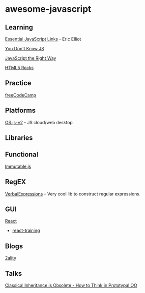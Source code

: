 # awesome-javascript

## Learning

[Essential JavaScript Links](https://github.com/ericelliott/essential-javascript-links) - Eric Elliot

[You Don't Know JS](https://github.com/getify/You-Dont-Know-JS)

[JavaScript the Right Way](http://jstherightway.org/)

[HTML5 Rocks](http://www.html5rocks.com/en/)

## Practice

[freeCodeCamp](http://www.freecodecamp.com/)

## Platforms

[OS.js-v2](https://github.com/andersevenrud/OS.js-v2) - JS cloud/web desktop

## Libraries

Functional
---

[Immutable.js](https://facebook.github.io/immutable-js/)

RegEX
---

[VerbalExpressions](https://github.com/VerbalExpressions/JSVerbalExpressions) - Very cool lib to construct regular expressions.

GUI
---

[React](http://facebook.github.io/react/index.html)
 - [react-training](https://github.com/ryanflorence/react-training/tree/gh-pages/lessons)

## Blogs

[2ality](http://www.2ality.com)

## Talks

[Classical Inheritance is Obsolete - How to Think in Prototypal OO](https://vimeo.com/69255635)
